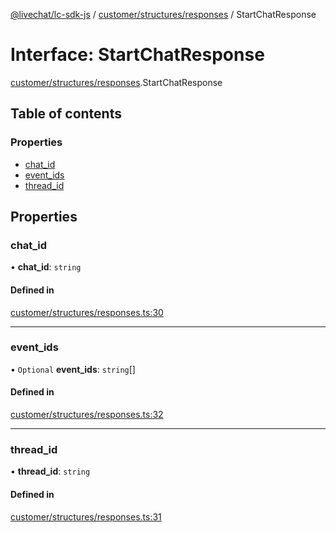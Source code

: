 [@livechat/lc-sdk-js](../README.md) / [customer/structures/responses](../modules/customer_structures_responses.md) / StartChatResponse

# Interface: StartChatResponse

[customer/structures/responses](../modules/customer_structures_responses.md).StartChatResponse

## Table of contents

### Properties

- [chat\_id](customer_structures_responses.StartChatResponse.md#chat_id)
- [event\_ids](customer_structures_responses.StartChatResponse.md#event_ids)
- [thread\_id](customer_structures_responses.StartChatResponse.md#thread_id)

## Properties

### chat\_id

• **chat\_id**: `string`

#### Defined in

[customer/structures/responses.ts:30](https://github.com/livechat/lc-sdk-js/blob/c7b3817/src/customer/structures/responses.ts#L30)

___

### event\_ids

• `Optional` **event\_ids**: `string`[]

#### Defined in

[customer/structures/responses.ts:32](https://github.com/livechat/lc-sdk-js/blob/c7b3817/src/customer/structures/responses.ts#L32)

___

### thread\_id

• **thread\_id**: `string`

#### Defined in

[customer/structures/responses.ts:31](https://github.com/livechat/lc-sdk-js/blob/c7b3817/src/customer/structures/responses.ts#L31)
